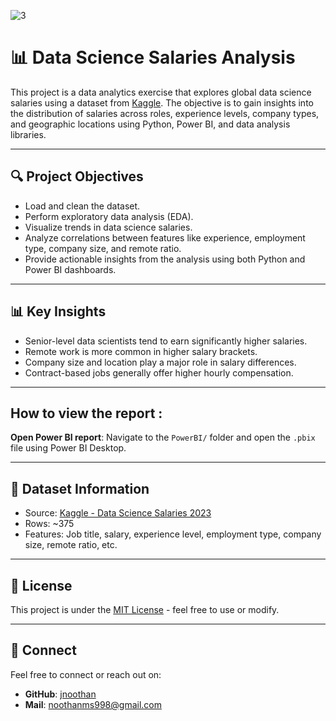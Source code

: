 
![3](https://github.com/user-attachments/assets/87aba1b4-a37a-4ffe-9406-5a1413d7b5a7)


# 📊 Data Science Salaries Analysis

This project is a data analytics exercise that explores global data science salaries using a dataset from [Kaggle](https://www.kaggle.com/datasets/arnabchaki/data-science-salaries-2023). The objective is to gain insights into the distribution of salaries across roles, experience levels, company types, and geographic locations using Python, Power BI, and data analysis libraries.

---

## 🔍 Project Objectives

- Load and clean the dataset.
- Perform exploratory data analysis (EDA).
- Visualize trends in data science salaries.
- Analyze correlations between features like experience, employment type, company size, and remote ratio.
- Provide actionable insights from the analysis using both Python and Power BI dashboards.

---

## 📊 Key Insights

- Senior-level data scientists tend to earn significantly higher salaries.
- Remote work is more common in higher salary brackets.
- Company size and location play a major role in salary differences.
- Contract-based jobs generally offer higher hourly compensation.

---
## How to view the report :

 **Open Power BI report**:
   Navigate to the `PowerBI/` folder and open the `.pbix` file using Power BI Desktop.

---

## 📌 Dataset Information

- Source: [Kaggle - Data Science Salaries 2023](https://www.kaggle.com/datasets/arnabchaki/data-science-salaries-2023)
- Rows: ~375
- Features: Job title, salary, experience level, employment type, company size, remote ratio, etc.


---

## 📜 License

This project is under the [MIT License](LICENSE) - feel free to use or modify.

---

## 🤝 Connect

Feel free to connect or reach out on:
- **GitHub**: [jnoothan](https://github.com/jnoothan)
- **Mail**: noothanms998@gmail.com

